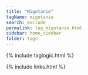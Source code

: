 ```yaml
---
title: "Migotanie"
tagName: migotanie
search: exclude
permalink: tag_migotanie.html
sidebar: home_sidebar
folder: tags
---
```

{% include taglogic.html %}

{% include links.html %}

